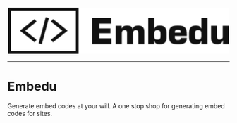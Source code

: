 <p align="center">
    <img width="500" src="https://github.com/sharangj/embedu/blob/master/assets/logo.png" style="background-color:white;"/>
</p>

---

# Embedu

Generate embed codes at your will. A one stop shop for generating embed codes for sites.
